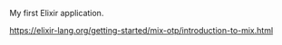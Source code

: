 My first Elixir application.

<https://elixir-lang.org/getting-started/mix-otp/introduction-to-mix.html>
